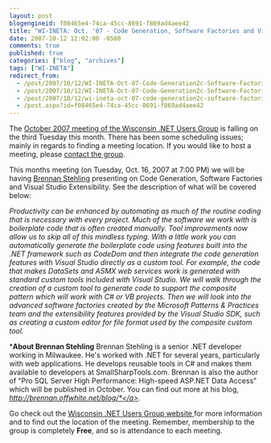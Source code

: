 ```yaml
---
layout: post
blogengineid: f08465e4-74ca-45cc-8691-f869ad4aee42
title: "WI-INETA: Oct. '07 - Code Generation, Software Factories and Visual Studio Extensibility"
date: 2007-10-12 12:02:00 -0500
comments: true
published: true
categories: ["blog", "archives"]
tags: ["WI-INETA"]
redirect_from: 
  - /post/2007/10/12/WI-INETA-Oct-07-Code-Generation2c-Software-Factories-and-Visual-Studio-Extensibility.aspx
  - /post/2007/10/12/WI-INETA-Oct-07-Code-Generation2c-Software-Factories-and-Visual-Studio-Extensibility
  - /post/2007/10/12/wi-ineta-oct-07-code-generation2c-software-factories-and-visual-studio-extensibility
  - /post.aspx?id=f08465e4-74ca-45cc-8691-f869ad4aee42
---
```

<!-- more -->

The <a href="http://wi-ineta.org/DesktopDefault.aspx?tabid=58">October 2007 meeting of the Wisconsin .NET Users Group</a> is falling on the third Tuesday this month. There has been some scheduling issues; mainly in regards to finding a meeting location. If you would like to host a meeting, please <a href="http://wi-ineta.org/DesktopDefault.aspx?tabid=60">contact the group</a>.

This months meeting (on Tuesday, Oct. 16, 2007 at 7:00 PM) we will be having <a href="http://brennan.offwhite.net">Brennan Stehling</a> presenting on Code Generation, Software Factories and Visual Studio Extensibility. See the description of what will be covered below:

*Productivity can be enhanced by automating as much of the routine coding that is necessary with every project. Much of the software we work with is boilerplate code that is often created manually. Tool improvements now allow us to skip all of this mindless typing. With a little work you can automatically generate the boilerplate code using features built into the .NET framework such as CodeDom and then integrate the code generation features with Visual Studio directly as a custom tool. For example, the code that makes DataSets and ASMX web services work is generated with standard custom tools included with Visual Studio. We will walk through the creation of a custom tool to generate code to support the composite pattern which will work with C# or VB projects. Then we will look into the advanced software factories created by the Microsoft Patterns &amp; Practices team and the extensibility features provided by the Visual Studio SDK, such as creating a custom editor for file format used by the composite custom tool.*

***About Brennan Stehling**
 Brennan Stehling is a senior .NET developer working in Milwaukee. He's worked with .NET for several years, particularly with web applications. He develops reusable tools in C# and makes them available to developers at SmallSharpTools.com. Brennan is also the author of "Pro SQL Server High Performance: High-speed ASP.NET Data Access" which will be published in October. You can find out more at his blog, *<a href="http://brennan.offwhite.net/blog/">*http://brennan.offwhite.net/blog/*</a>*.*

Go check out the <a href="http://wi-ineta.org">Wisconsin .NET Users Group website </a>for more information and to find out the location of the meeting. Remember, membership to the group is completely **Free**, and so is attendance to each meeting.
